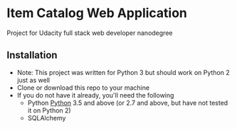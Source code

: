 # Item Catalog Web Application
Project for Udacity full stack web developer nanodegree 
## Installation 
* Note: This project was written for Python 3 but should work on Python 2 just as well
* Clone or download this repo to your machine
* If you do not have it already, you'll need the following
    * Python [Python](https://www.python.org/getit/) 3.5 and above (or 2.7 and above, but have not tested it on Python 2)
    * SQLAlchemy 
